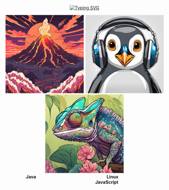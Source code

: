 <p align="center">
<a href="https://git.io/typing-svg"><img src="https://readme-typing-svg.herokuapp.com?font=Sans+sarif&weight=600&duration=4000&pause=500&center=true&vCenter=true&width=435&lines=Hello+Guys+!!!;I'm+Kyaw+Thet+Htun;A+developer+and+a+cat+person" alt="Typing SVG" /></a>
</p>

<div align="center">
  <img src="images/java_volcano.png" alt="Java" width="250" />
  <img src="images/linux_penguin.png" alt="Linux" width="250" />
  <img src="images/javascript_chameleon.png" alt="JavaScript" width="250" />
</div>

<div align="center">
  <strong>Java</strong>
    &nbsp;&nbsp;&nbsp;&nbsp;&nbsp;&nbsp;&nbsp;&nbsp;&nbsp;&nbsp;&nbsp;&nbsp;&nbsp;&nbsp;&nbsp;&nbsp;&nbsp;&nbsp;&nbsp;
    &nbsp;&nbsp;&nbsp;&nbsp;&nbsp;&nbsp;&nbsp;&nbsp;&nbsp;&nbsp;&nbsp;&nbsp;&nbsp;&nbsp;&nbsp;&nbsp;&nbsp;&nbsp;&nbsp;&nbsp;&nbsp;&nbsp;&nbsp;&nbsp;&nbsp;&nbsp;&nbsp;&nbsp;&nbsp;&nbsp;&nbsp;&nbsp;&nbsp;&nbsp;&nbsp;
  <strong>Linux</strong>
    &nbsp;&nbsp;&nbsp;&nbsp;&nbsp;&nbsp;&nbsp;&nbsp;&nbsp;&nbsp;&nbsp;&nbsp;&nbsp;&nbsp;&nbsp;&nbsp;&nbsp;&nbsp;&nbsp;
    &nbsp;&nbsp;&nbsp;&nbsp;&nbsp;&nbsp;&nbsp;&nbsp;&nbsp;&nbsp;&nbsp;&nbsp;&nbsp;&nbsp;&nbsp;&nbsp;&nbsp;&nbsp;&nbsp;&nbsp;&nbsp;&nbsp;&nbsp;&nbsp;&nbsp;&nbsp;&nbsp;&nbsp;&nbsp;&nbsp;&nbsp;&nbsp;&nbsp;&nbsp;&nbsp;
  <strong>JavaScript</strong>
</div>
